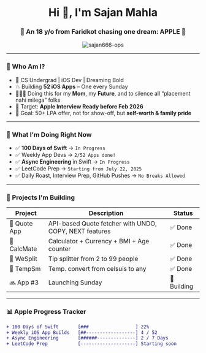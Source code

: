 <h1 align="center">Hi 👋, I'm Sajan Mahla</h1>
<h3 align="center">🚀 An 18 y/o from Faridkot chasing one dream: APPLE 🍎</h3>

<p align="center">
  <img src="https://komarev.com/ghpvc/?username=sajan666-ops&label=Profile%20views&color=0e75b6&style=flat" alt="sajan666-ops" />
</p>

---

### 💼 Who Am I?

- 🧠 CS Undergrad | iOS Dev | Dreaming Bold  
- 💥 Building **52 iOS Apps** – One every Sunday  
- 👨‍👩‍👦 Doing this for my **Mom**, my **Future**, and to silence all “placement nahi milega” folks  
- 🚀 Target: **Apple Interview Ready before Feb 2026**  
- 🎯 Goal: 50+ LPA offer, not for show-off, but **self-worth & family pride**

---

### 🍎 What I'm Doing Right Now

- ✅ **100 Days of Swift** → `In Progress `
- ✅ Weekly App Devs → `2/52 Apps done!`
- ✅ **Async Engineering** in Swift → `In Progress`
- ✅ LeetCode Prep → `Starting from July 22, 2025`
- ✅ Daily Roast, Interview Prep, GitHub Pushes → `No Breaks Allowed`

---

### 🧠 Projects I'm Building

| Project        | Description                                              | Status     |
|----------------|----------------------------------------------------------|------------|
| 🔹 Quote App    | API-based Quote fetcher with UNDO, COPY, NEXT features   | ✅ Done     |
| 🔹 CalcMate     | Calculator + Currency + BMI + Age counter                | ✅ Done     |
| 🔹 WeSplit      |Tip splitter from 2 to 99 people                          | ✅ Done     |
| 🔹 TempSm       |Temp. convert from celsuis to any                         | ✅ Done     |
| 🔜 App #3       | Launching Sunday                                         | 🚧 Building |

---

### 📊 Apple Progress Tracker

```diff
+ 100 Days of Swift       [###                 ] 22%
+ Weekly iOS App Builds   [##------------------] 4 / 52
+ Async Engineering       [######--------------] 2 / 7 Days
+ LeetCode Prep           [--------------------] Starting soon
